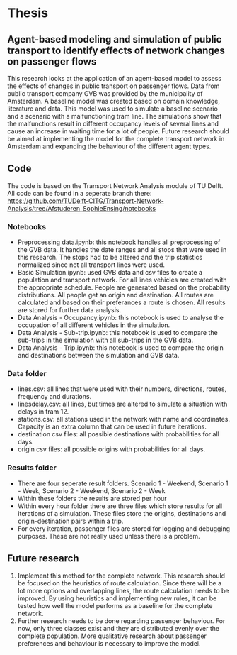 # Thesis

## Agent-based modeling and simulation of public transport to identify effects of network changes on passenger flows
This research looks at the application of an agent-based model to assess the effects of changes in public transport on passenger flows. Data from public transport company GVB was provided by the municipality of Amsterdam. A baseline model was created based on domain knowledge, literature and data. This model was used to simulate a baseline scenario and a scenario with a malfunctioning tram line. The simulations show that the malfunctions result in different occupancy levels of several lines and cause an increase in waiting time for a lot of people. Future research should be aimed at implementing the model for the complete transport network in Amsterdam and expanding the behaviour of the different agent types.

## Code
The code is based on the Transport Network Analysis module of TU Delft. All code can be found in a seperate branch there: https://github.com/TUDelft-CITG/Transport-Network-Analysis/tree/Afstuderen_SophieEnsing/notebooks

### Notebooks
* Preprocessing data.ipynb: this notebook handles all preprocessing of the GVB data. It handles the date ranges and all stops that were used in this research. The stops had to be altered and the trip statistics normalized since not all transport lines were used. 
* Basic Simulation.ipynb: used GVB data and csv files to create a population and transport network. For all lines vehicles are created with the appropriate schedule. People are generated based on the probability distributions. All people get an origin and destination. All routes are calculated and based on their preferances a route is chosen. All results are stored for further data analysis.
* Data Analysis - Occupancy.ipynb: this notebook is used to analyse the occupation of all different vehicles in the simulation.
* Data Analysis - Sub-trip.ipynb: this notebook is used to compare the sub-trips in the simulation with all sub-trips in the GVB data.
* Data Analysis - Trip.ipynb: this notebook is used to compare the origin and destinations between the simulation and GVB data.

### Data folder
* lines.csv: all lines that were used with their numbers, directions, routes, frequency and durations.
* linesdelay.csv: all lines, but times are altered to simulate a situation with delays in tram 12.
* stations.csv: all stations used in the network with name and coordinates. Capacity is an extra column that can be used in future iterations.
* destination csv files: all possible destinations with probabilities for all days.
* origin csv files: all possible origins with probabilities for all days.

### Results folder
* There are four seperate result folders. Scenario 1 - Weekend, Scenario 1 - Week, Scenario 2 - Weekend, Scenario 2 - Week
* Within these folders the results are stored per hour
* Within every hour folder there are three files which store results for all iterations of a simulation. These files store the origins, destinations and origin-destination pairs within a trip.
* For every iteration, passenger files are stored for logging and debugging purposes. These are not really used unless there is a problem.

## Future research
1. Implement this method for the complete network. This research should be focused on the heuristics of route calculation. Since there will be a lot more options and overlapping lines, the route calculation needs to be improved. By using heuristics and implementing new rules, it can be tested how well the model performs as a baseline for the complete network.
2. Further research needs to be done regarding passenger behaviour. For now, only three classes exist and they are distributed evenly over the complete population. More qualitative research about passenger preferences and behaviour is necessary to improve the model.
